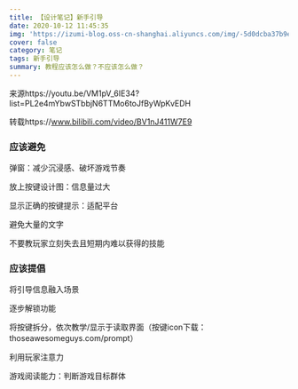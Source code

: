 ```yaml
---
title: 【设计笔记】新手引导
date: 2020-10-12 11:45:35
img: 'https://izumi-blog.oss-cn-shanghai.aliyuncs.com/img/-5d0dcba37b9eb496.jpg'
cover: false
category: 笔记
tags: 新手引导
summary: 教程应该怎么做？不应该怎么做？
---
```


来源https://youtu.be/VM1pV_6IE34?list=PL2e4mYbwSTbbjN6TTMo6toJfByWpKvEDH

转载https://www.bilibili.com/video/BV1nJ411W7E9

<!--more-->

### 应该避免

弹窗：减少沉浸感、破坏游戏节奏

放上按键设计图：信息量过大

显示正确的按键提示：适配平台

避免大量的文字

不要教玩家立刻失去且短期内难以获得的技能

### 应该提倡

将引导信息融入场景

逐步解锁功能

将按键拆分，依次教学/显示于读取界面（按键icon下载：thoseawesomeguys.com/prompt）

利用玩家注意力

游戏阅读能力：判断游戏目标群体



